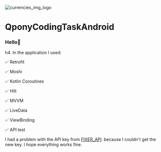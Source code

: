 ![currencies_img_logo](https://user-images.githubusercontent.com/75754448/169709832-bf17bf61-5691-4666-b89b-f44baa12c8a5.jpg)

# QponyCodingTaskAndroid

### Hello👋

h4. In the application I used:

:white_check_mark: Retrofit

:white_check_mark: Moshi

:white_check_mark: Kotlin Coroutines

:white_check_mark: Hilt

:white_check_mark: MVVM

:white_check_mark: LiveData

:white_check_mark: ViewBinding

:white_check_mark: API test


I had a problem with the API key from [FIXER_API](https://fixer.io/). because I couldn't get the new key. I hope everything works fine.
 
 
